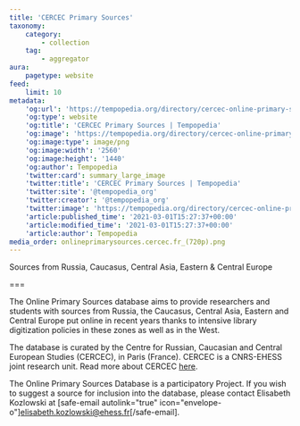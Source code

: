```yaml
---
title: 'CERCEC Primary Sources'
taxonomy:
    category:
        - collection
    tag:
        - aggregator
aura:
    pagetype: website
feed:
    limit: 10
metadata:
    'og:url': 'https://tempopedia.org/directory/cercec-online-primary-sources'
    'og:type': website
    'og:title': 'CERCEC Primary Sources | Tempopedia'
    'og:image': 'https://tempopedia.org/directory/cercec-online-primary-sources/onlineprimarysources.cercec.fr_(720p).png'
    'og:image:type': image/png
    'og:image:width': '2560'
    'og:image:height': '1440'
    'og:author': Tempopedia
    'twitter:card': summary_large_image
    'twitter:title': 'CERCEC Primary Sources | Tempopedia'
    'twitter:site': '@tempopedia_org'
    'twitter:creator': '@tempopedia_org'
    'twitter:image': 'https://tempopedia.org/directory/cercec-online-primary-sources/onlineprimarysources.cercec.fr_(720p).png'
    'article:published_time': '2021-03-01T15:27:37+00:00'
    'article:modified_time': '2021-03-01T15:27:37+00:00'
    'article:author': Tempopedia
media_order: onlineprimarysources.cercec.fr_(720p).png
---
```


Sources from Russia, Caucasus, Central Asia, Eastern & Central Europe

===

The Online Primary Sources database aims to provide researchers and students with sources from Russia, the Caucasus, Central Asia, Eastern and Central Europe put online in recent years thanks to intensive library digitization policies in these zones as well as in the West.

The database is curated by the Centre for Russian, Caucasian and Central European Studies (CERCEC), in Paris (France). CERCEC is a CNRS-EHESS joint research unit. Read more about CERCEC [here](https://www.cercec.fr/en/cercec/about/).

The Online Primary Sources Database is a participatory Project. If you wish to suggest a source for inclusion into the database, please contact Elisabeth Kozlowski at [safe-email autolink="true" icon="envelope-o"]elisabeth.kozlowski@ehess.fr[/safe-email].